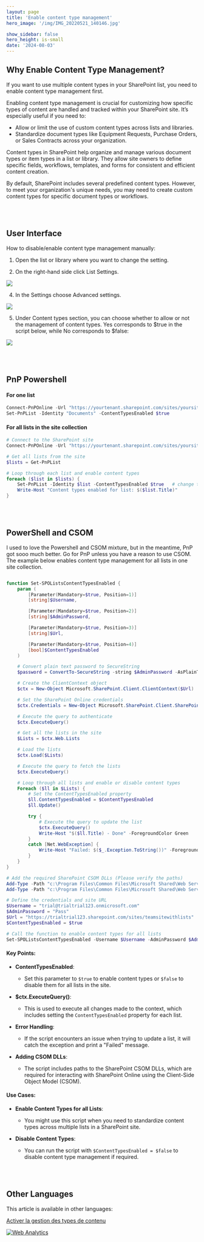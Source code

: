 ```yaml
---
layout: page
title: 'Enable content type management'
hero_image: '/img/IMG_20220521_140146.jpg'

show_sidebar: false
hero_height: is-small
date: '2024-08-03'
---
```



## Why Enable Content Type Management?

If you want to use multiple content types in your SharePoint list, you need to enable content type management first.

Enabling content type management is crucial for customizing how specific types of content are handled and tracked within your SharePoint site. It’s especially useful if you need to:

* Allow or limit the use of custom content types across lists and libraries.
* Standardize document types like Equipment Requests, Purchase Orders, or Sales Contracts across your organization.

Content types in SharePoint help organize and manage various document types or item types in a list or library. They allow site owners to define specific fields, workflows, templates, and forms for consistent and efficient content creation.

By default, SharePoint includes several predefined content types. However, to meet your organization's unique needs, you may need to create custom content types for specific document types or workflows.


<br/><br/>

## User Interface

How to disable/enable content type management manually:

1. Open the list or library where you want to change the setting.


2. On the right-hand side click List Settings.
 
 <img src="/articles/img/enablect.png" ><br/>


4. In the Settings choose Advanced settings.
 
  <img src="/articles/img/enablect2.png" ><br/>


5. Under Content types section, you can choose whether to allow or not the management of content types. Yes corresponds to $true in the script below, while No corresponds to $false:
 

 <img src="/articles/img/enablect3.png" ><br/>



<br/><br/>

## PnP Powershell


#### For one list

```powershell
Connect-PnPOnline -Url "https://yourtenant.sharepoint.com/sites/yoursite" -UseWebLogin
Set-PnPList -Identity "Documents" -ContentTypesEnabled $true
```


#### For all lists in the site collection

```powershell
# Connect to the SharePoint site
Connect-PnPOnline -Url "https://yourtenant.sharepoint.com/sites/yoursite" -UseWebLogin

# Get all lists from the site
$lists = Get-PnPList

# Loop through each list and enable content types
foreach ($list in $lists) {
    Set-PnPList -Identity $list -ContentTypesEnabled $true   # change to $false if you want to disable the content types
    Write-Host "Content types enabled for list: $($list.Title)"
}
```


<br/><br/>

## PowerShell and CSOM

I used to love the Powershell and CSOM mixture, but in the meantime, PnP got sooo much better. Go for PnP unless you have a reason to use CSOM. The example below enables content type management for all lists in one site collection.

```powershell

function Set-SPOListsContentTypesEnabled {
    param (
        [Parameter(Mandatory=$true, Position=1)]
        [string]$Username,

        [Parameter(Mandatory=$true, Position=2)]
        [string]$AdminPassword,

        [Parameter(Mandatory=$true, Position=3)]
        [string]$Url,

        [Parameter(Mandatory=$true, Position=4)]
        [bool]$ContentTypesEnabled
    )

    # Convert plain text password to SecureString
    $password = ConvertTo-SecureString -string $AdminPassword -AsPlainText -Force

    # Create the ClientContext object
    $ctx = New-Object Microsoft.SharePoint.Client.ClientContext($Url)

    # Set the SharePoint Online credentials
    $ctx.Credentials = New-Object Microsoft.SharePoint.Client.SharePointOnlineCredentials($Username, $password)

    # Execute the query to authenticate
    $ctx.ExecuteQuery()

    # Get all the lists in the site
    $Lists = $ctx.Web.Lists

    # Load the lists
    $ctx.Load($Lists)

    # Execute the query to fetch the lists
    $ctx.ExecuteQuery()

    # Loop through all lists and enable or disable content types
    Foreach ($ll in $Lists) {
        # Set the ContentTypesEnabled property
        $ll.ContentTypesEnabled = $ContentTypesEnabled
        $ll.Update()

        try {
            # Execute the query to update the list
            $ctx.ExecuteQuery()
            Write-Host "$($ll.Title) - Done" -ForegroundColor Green
        }
        catch [Net.WebException] {
            Write-Host "Failed: $($_.Exception.ToString())" -ForegroundColor Red
        }
    }
}

# Add the required SharePoint CSOM DLLs (Please verify the paths)
Add-Type -Path "c:\Program Files\Common Files\Microsoft Shared\Web Server Extensions\15\ISAPI\Microsoft.SharePoint.Client.dll"
Add-Type -Path "c:\Program Files\Common Files\Microsoft Shared\Web Server Extensions\15\ISAPI\Microsoft.SharePoint.Client.Runtime.dll"

# Define the credentials and site URL
$Username = "trial@trialtrial123.onmicrosoft.com"
$AdminPassword = "Pass"
$Url = "https://trialtrial123.sharepoint.com/sites/teamsitewithlists"
$ContentTypesEnabled = $true

# Call the function to enable content types for all lists
Set-SPOListsContentTypesEnabled -Username $Username -AdminPassword $AdminPassword -Url $Url -ContentTypesEnabled $ContentTypesEnabled
```

#### Key Points:

- **ContentTypesEnabled**:
    - Set this parameter to `$true` to enable content types or `$false` to disable them for all lists in the site.

- **$ctx.ExecuteQuery()**: 
    - This is used to execute all changes made to the context, which includes setting the `ContentTypesEnabled` property for each list.

- **Error Handling**: 
    - If the script encounters an issue when trying to update a list, it will catch the exception and print a "Failed" message.

- **Adding CSOM DLLs**: 
    - The script includes paths to the SharePoint CSOM DLLs, which are required for interacting with SharePoint Online using the Client-Side Object Model (CSOM).

#### Use Cases:

- **Enable Content Types for all Lists**: 
    - You might use this script when you need to standardize content types across multiple lists in a SharePoint site.

- **Disable Content Types**: 
    - You can run the script with `$ContentTypesEnabled = $false` to disable content type management if required.




<br/><br/>

## Other Languages
This article is available in other languages:

[Activer la gestion des types de contenu](https://powershellscripts.github.io/articles/fr/enablect)





<!-- Default Statcounter code for SPO enable ct
https://powershellscripts.github.io/articles/en/spo/enablect/
-->
<script type="text/javascript">
var sc_project=13073435; 
var sc_invisible=1; 
var sc_security="a5c7940a"; 
var sc_client_storage="disabled"; 
</script>
<script type="text/javascript"
src="https://www.statcounter.com/counter/counter.js"
async></script>
<noscript><div class="statcounter"><a title="Web Analytics"
href="https://statcounter.com/" target="_blank"><img
class="statcounter"
src="https://c.statcounter.com/13073435/0/a5c7940a/1/"
alt="Web Analytics"
referrerPolicy="no-referrer-when-downgrade"></a></div></noscript>
<!-- End of Statcounter Code -->